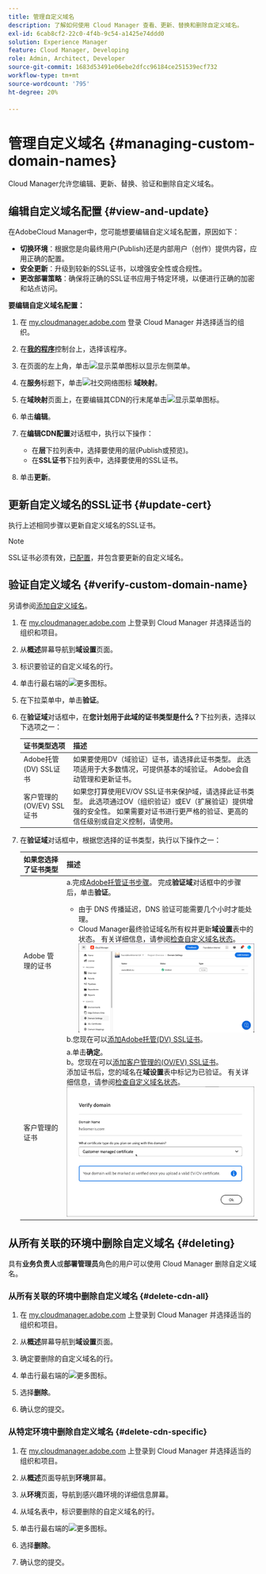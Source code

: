 ```yaml
---
title: 管理自定义域名
description: 了解如何使用 Cloud Manager 查看、更新、替换和删除自定义域名。
exl-id: 6cab8cf2-22c0-4f4b-9c54-a1425e74ddd0
solution: Experience Manager
feature: Cloud Manager, Developing
role: Admin, Architect, Developer
source-git-commit: 1683d53491e06ebe2dfcc96184ce251539ecf732
workflow-type: tm+mt
source-wordcount: '795'
ht-degree: 20%

---
```



# 管理自定义域名 {#managing-custom-domain-names}

Cloud Manager允许您编辑、更新、替换、验证和删除自定义域名。

## 编辑自定义域名配置 {#view-and-update}

在AdobeCloud Manager中，您可能想要编辑自定义域名配置，原因如下：

* **切换环境**：根据您是向最终用户(Publish)还是内部用户（创作）提供内容，应用正确的配置。
* **安全更新**：升级到较新的SSL证书，以增强安全性或合规性。
* **更改部署策略**：确保将正确的SSL证书应用于特定环境，以便进行正确的加密和站点访问。

**要编辑自定义域名配置：**

1. 在 [my.cloudmanager.adobe.com](https://my.cloudmanager.adobe.com/) 登录 Cloud Manager 并选择适当的组织。

1. 在&#x200B;**[我的程序](/help/implementing/cloud-manager/navigation.md#my-programs)**&#x200B;控制台上，选择该程序。

1. 在页面的左上角，单击![显示菜单图标](https://spectrum.adobe.com/static/icons/workflow_18/Smock_ShowMenu_18_N.svg)以显示左侧菜单。

1. 在&#x200B;**服务**&#x200B;标题下，单击![社交网络图标](https://spectrum.adobe.com/static/icons/workflow_18/Smock_SocialNetwork_18_N.svg) **域映射**。

1. 在&#x200B;**域映射**&#x200B;页面上，在要编辑其CDN的行末尾单击![显示菜单图标](https://spectrum.adobe.com/static/icons/workflow_18/Smock_More_18_N.svg)。

1. 单击&#x200B;**编辑**。

1. 在&#x200B;**编辑CDN配置**&#x200B;对话框中，执行以下操作：

   * 在&#x200B;**层**&#x200B;下拉列表中，选择要使用的层(Publish或预览)。
   * 在&#x200B;**SSL证书**&#x200B;下拉列表中，选择要使用的SSL证书。

1. 单击&#x200B;**更新**。


## 更新自定义域名的SSL证书 {#update-cert}

执行上述相同步骤以更新自定义域名的SSL证书。

>[!NOTE]
>
>SSL证书必须有效，[已配置](/help/implementing/cloud-manager/managing-ssl-certifications/introduction-to-ssl-certificates.md)，并包含要更新的自定义域名。


## 验证自定义域名 {#verify-custom-domain-name}

另请参阅[添加自定义域名](/help/implementing/cloud-manager/custom-domain-names/add-custom-domain-name.md)。

1. 在 [my.cloudmanager.adobe.com](https://my.cloudmanager.adobe.com/) 上登录到 Cloud Manager 并选择适当的组织和项目。

1. 从&#x200B;**概述**&#x200B;屏幕导航到&#x200B;**域设置**&#x200B;页面。

1. 标识要验证的自定义域名的行。

1. 单击行最右端的![更多图标](https://spectrum.adobe.com/static/icons/workflow_18/Smock_More_18_N.svg)。

1. 在下拉菜单中，单击&#x200B;**验证**。

1. 在&#x200B;**验证域**&#x200B;对话框中，在&#x200B;**您计划用于此域的证书类型是什么？**&#x200B;下拉列表，选择以下选项之一：

   | 证书类型选项 | 描述 |
   | --- | --- |
   | Adobe托管(DV) SSL证书 | 如果要使用DV（域验证）证书，请选择此证书类型。 此选项适用于大多数情况，可提供基本的域验证。 Adobe会自动管理和更新证书。 |
   | 客户管理的(OV/EV) SSL证书 | 如果您打算使用EV/OV SSL证书来保护域，请选择此证书类型。 此选项通过OV（组织验证）或EV（扩展验证）提供增强的安全性。 如果需要对证书进行更严格的验证、更高的信任级别或自定义控制，请使用。 |

1. 在&#x200B;**验证域**&#x200B;对话框中，根据您选择的证书类型，执行以下操作之一：

   | 如果您选择了证书类型 | 描述 |
   | --- | ---  |
   | Adobe 管理的证书 | a.完成[Adobe托管证书步骤](/help/implementing/cloud-manager/custom-domain-names/add-custom-domain-name.md#adobe-managed-cert-steps)。 完成&#x200B;**验证域**&#x200B;对话框中的步骤后，单击&#x200B;**验证**。<ul><li>由于 DNS 传播延迟，DNS 验证可能需要几个小时才能处理。</li><li>Cloud Manager最终验证域名所有权并更新&#x200B;**域设置**&#x200B;表中的状态。 有关详细信息，请参阅[检查自定义域名状态](/help/implementing/cloud-manager/custom-domain-names/check-domain-name-status.md)。</li>![验证域状态](/help/implementing/cloud-manager/assets/domain-settings-verified.png)</li></ul>b.您现在可以[添加Adobe托管(DV) SSL证书](/help/implementing/cloud-manager/managing-ssl-certifications/add-ssl-certificate.md#add-adobe-managed-ssl-cert)。</li></ul> |
   | 客户管理的证书 | a.单击&#x200B;**确定**。<br>b。您现在可以[添加客户管理的(OV/EV) SSL证书](/help/implementing/cloud-manager/managing-ssl-certifications/add-ssl-certificate.md#add-customer-managed-ssl-cert)。<br>添加证书后，您的域名在&#x200B;**域设置**&#x200B;表中标记为已验证。 有关详细信息，请参阅[检查自定义域名状态](/help/implementing/cloud-manager/custom-domain-names/check-domain-name-status.md)。</li></ul><br>![验证客户管理的 EV/OV 证书的域名](/help/implementing/cloud-manager/assets/verify-domain-customer-managed-step.png) |


## 从所有关联的环境中删除自定义域名 {#deleting}

具有&#x200B;**业务负责人**&#x200B;或&#x200B;**部署管理员**&#x200B;角色的用户可以使用 Cloud Manager 删除自定义域名。

### 从所有关联的环境中删除自定义域名 {#delete-cdn-all}

1. 在 [my.cloudmanager.adobe.com](https://my.cloudmanager.adobe.com/) 上登录到 Cloud Manager 并选择适当的组织和项目。

1. 从&#x200B;**概述**&#x200B;屏幕导航到&#x200B;**域设置**&#x200B;页面。

1. 确定要删除的自定义域名的行。

1. 单击行最右端的![更多图标](https://spectrum.adobe.com/static/icons/workflow_18/Smock_More_18_N.svg)。

1. 选择&#x200B;**删除**。

1. 确认您的提交。


### 从特定环境中删除自定义域名 {#delete-cdn-specific}

1. 在 [my.cloudmanager.adobe.com](https://my.cloudmanager.adobe.com/) 上登录到 Cloud Manager 并选择适当的组织和项目。

1. 从&#x200B;**概述**&#x200B;页面导航到&#x200B;**环境**&#x200B;屏幕。

1. 从&#x200B;**环境**&#x200B;页面，导航到感兴趣环境的详细信息屏幕。

1. 从域名表中，标识要删除的自定义域名的行。

1. 单击行最右端的![更多图标](https://spectrum.adobe.com/static/icons/workflow_18/Smock_More_18_N.svg)。

1. 选择&#x200B;**删除**。

1. 确认您的提交。
